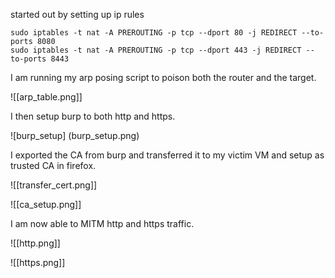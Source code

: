 started out by setting up ip rules
```
sudo iptables -t nat -A PREROUTING -p tcp --dport 80 -j REDIRECT --to- ports 8080                             
sudo iptables -t nat -A PREROUTING -p tcp --dport 443 -j REDIRECT --to-ports 8443
```

I am running my arp posing script to poison both the router and the target.

![[arp_table.png]]

I then setup burp to both http and https.

![burp_setup] (burp_setup.png) 

I exported the CA from burp and transferred it to my victim VM and setup as trusted CA in firefox.

![[transfer_cert.png]]

![[ca_setup.png]]

I am now able to MITM http and https traffic.

![[http.png]]

![[https.png]]
